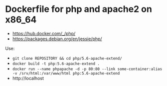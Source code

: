 # Dockerfile for php and apache2 on x86_64
* https://hub.docker.com/_/php/
* https://packages.debian.org/en/jessie/php/

Use:
* ``` git clone REPOSITORY && cd php/5.6-apache-extend/ ```
* ``` docker build -t php:5.6-apache-extend . ``` 
* ``` docker run --name phpapache -d -p 80:80 --link some-container:alias -v /srv/html:/var/www/html php:5.6-apache-extend ``` 
* http://localhost 
